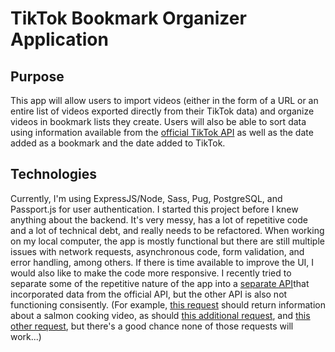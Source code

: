 # TikTok Bookmark Organizer Application

## Purpose
This app will allow users to import videos (either in the form of a URL or an entire list of videos exported directly from their TikTok data) and organize videos in bookmark lists they create. Users will also be able to sort data using information available from the [official TikTok API](https://developers.tiktok.com/doc/Embed) as well as the date added as a bookmark and the date added to TikTok.

## Technologies
Currently, I'm using ExpressJS/Node, Sass, Pug, PostgreSQL, and Passport.js for user authentication.
I started this project before I knew anything about the backend. It's very messy, has a lot of repetitive code and a lot of technical debt, and really needs to be refactored. When working on my local computer, the app is mostly functional but there are still multiple issues with network requests, asynchronous code, form validation, and error handling, among others.
If there is time available to improve the UI, I would also like to make the code more responsive.
I recently tried to separate some of the repetitive nature of the app into a [separate API](https://github.com/mcksheridan/tiktok-video-info)that incorporated data from the official API, but the other API is also not functioning consisently. (For example, [this request](https://tiktok-video-info.herokuapp.com/?url=https://vm.tiktok.com/ZMeSmtLQF) should return information about a salmon cooking video, as should [this additional request](https://tiktok-video-info.herokuapp.com/?url=https://m.tiktok.com/v/6940464478895033605.html?_d=secCgYIASAHKAESMgow5cC5NQT8uhxg5k0kIYRLkbhPgZeFY729aqfKhdNw8QBapuTeAkwxQI5EdXuW6XDJGgA%3D&language=en&preview_pb=0&sec_user_id=MS4wLjABAAAAcpWX0w_R0HRDtAEcOyWjFaNih6VZ32m18Q-FZXbg0dbuTDFjbw7Apz-rSMCDqOBq&share_item_id=6940464478895033605&share_link_id=5E1DAA26-82DE-43D6-9D54-D3B16F687ECE&timestamp=1616100615&tt_from=copy&u_code=dbee5f8gf8bk3e&user_id=6807463091828278277&utm_campaign=client_share&utm_medium=ios&utm_source=copy), and [this other request](https://tiktok-video-info.herokuapp.com/?url=https://www.tiktok.com/@cricketscorner/video/6940464478895033605?_d=secCgYIASAHKAESMgow5cC5NQT8uhxg5k0kIYRLkbhPgZeFY729aqfKhdNw8QBapuTeAkwxQI5EdXuW6XDJGgA%3D&language=en&preview_pb=0&sec_user_id=MS4wLjABAAAAcpWX0w_R0HRDtAEcOyWjFaNih6VZ32m18Q-FZXbg0dbuTDFjbw7Apz-rSMCDqOBq&share_item_id=6940464478895033605&share_link_id=5E1DAA26-82DE-43D6-9D54-D3B16F687ECE&timestamp=1616100615&tt_from=copy&u_code=dbee5f8gf8bk3e&user_id=6807463091828278277&utm_campaign=client_share&utm_medium=ios&utm_source=copy&source=h5_m), but there's a good chance none of those requests will work...)
